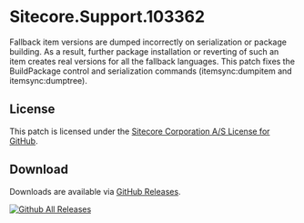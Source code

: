# Sitecore.Support.103362
Fallback item versions are dumped incorrectly on serialization or package building. As a result, further package installation or reverting of such an item creates real versions for all the fallback languages. This patch fixes the BuildPackage control and serialization commands (itemsync:dumpitem and itemsync:dumptree).

## License  
This patch is licensed under the [Sitecore Corporation A/S License for GitHub](https://github.com/sitecoresupport/Sitecore.Support.103362/blob/master/LICENSE).  

## Download  
Downloads are available via [GitHub Releases](https://github.com/sitecoresupport/Sitecore.Support.103362/releases).  

[![Github All Releases](https://img.shields.io/github/downloads/SitecoreSupport/Sitecore.Support.103362/total.svg)](https://github.com/SitecoreSupport/Sitecore.Support.103362/releases)
